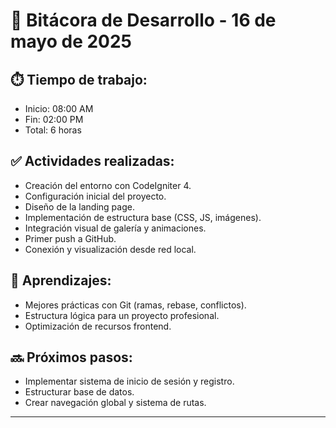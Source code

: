 # 📅 Bitácora de Desarrollo - 16 de mayo de 2025

## ⏱️ Tiempo de trabajo:
- Inicio: 08:00 AM
- Fin: 02:00 PM
- Total: 6 horas

## ✅ Actividades realizadas:
- Creación del entorno con CodeIgniter 4.
- Configuración inicial del proyecto.
- Diseño de la landing page.
- Implementación de estructura base (CSS, JS, imágenes).
- Integración visual de galería y animaciones.
- Primer push a GitHub.
- Conexión y visualización desde red local.

## 🧠 Aprendizajes:
- Mejores prácticas con Git (ramas, rebase, conflictos).
- Estructura lógica para un proyecto profesional.
- Optimización de recursos frontend.

## 🔜 Próximos pasos:
- Implementar sistema de inicio de sesión y registro.
- Estructurar base de datos.
- Crear navegación global y sistema de rutas.

---

